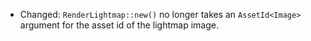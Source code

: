 - Changed: `RenderLightmap::new()` no longer takes an `AssetId<Image>` argument for the asset id of the lightmap image.
